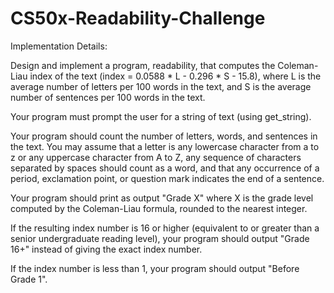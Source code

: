 # CS50x-Readability-Challenge
Implementation Details:

Design and implement a program, readability, that computes the Coleman-Liau index of the text (index = 0.0588 * L - 0.296 * S - 15.8), where L is the average number of letters per 100 words in the text, and S is the average number of sentences per 100 words in the text.

Your program must prompt the user for a string of text (using get_string).

Your program should count the number of letters, words, and sentences in the text. You may assume that a letter is any lowercase character from a to z or any uppercase character from A to Z, any sequence of characters separated by spaces should count as a word, and that any occurrence of a period, exclamation point, or question mark indicates the end of a sentence.

Your program should print as output "Grade X" where X is the grade level computed by the Coleman-Liau formula, rounded to the nearest integer.

If the resulting index number is 16 or higher (equivalent to or greater than a senior undergraduate reading level), your program should output "Grade 16+" instead of giving the exact index number.

If the index number is less than 1, your program should output "Before Grade 1".
